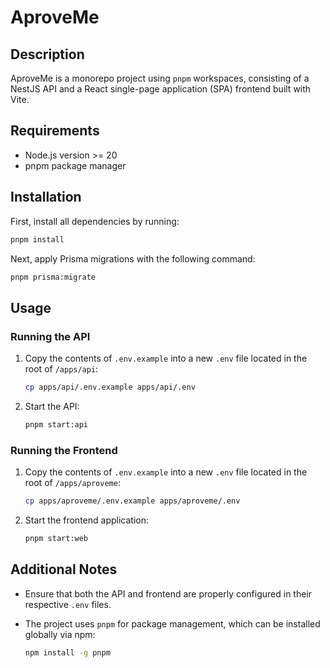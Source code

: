 # AproveMe

## Description

AproveMe is a monorepo project using `pnpm` workspaces, consisting of a NestJS API and a React single-page application (SPA) frontend built with Vite.

## Requirements

- Node.js version >= 20
- pnpm package manager

## Installation

First, install all dependencies by running:

```sh
pnpm install
```

Next, apply Prisma migrations with the following command:

```sh
pnpm prisma:migrate
```

## Usage

### Running the API

1. Copy the contents of `.env.example` into a new `.env` file located in the root of `/apps/api`:

   ```sh
   cp apps/api/.env.example apps/api/.env
   ```

2. Start the API:

   ```sh
   pnpm start:api
   ```

### Running the Frontend

1. Copy the contents of `.env.example` into a new `.env` file located in the root of `/apps/aproveme`:

   ```sh
   cp apps/aproveme/.env.example apps/aproveme/.env
   ```

2. Start the frontend application:

   ```sh
   pnpm start:web
   ```

## Additional Notes

- Ensure that both the API and frontend are properly configured in their respective `.env` files.
- The project uses `pnpm` for package management, which can be installed globally via npm:

  ```sh
  npm install -g pnpm
  ```
